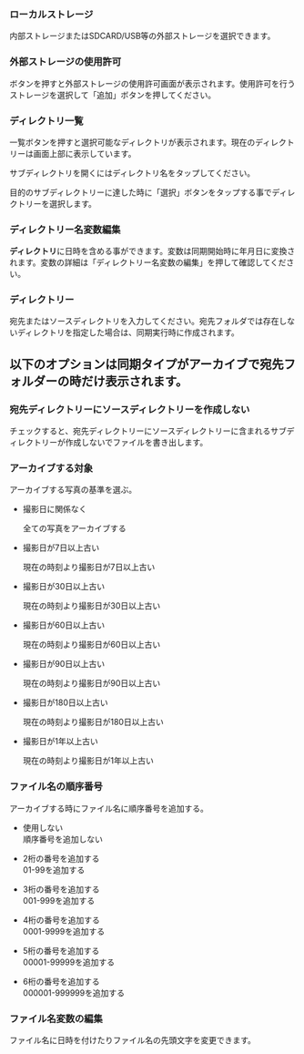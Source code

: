### ローカルストレージ

内部ストレージまたはSDCARD/USB等の外部ストレージを選択できます。 

### 外部ストレージの使用許可

ボタンを押すと外部ストレージの使用許可画面が表示されます。使用許可を行うストレージを選択して「追加」ボタンを押してください。 

### ディレクトリ一覧

一覧ボタンを押すと選択可能なディレクトリが表示されます。現在のディレクトリーは画面上部に表示しています。

サブディレクトリを開くにはディレクトリ名をタップしてください。

目的のサブディレクトリーに達した時に「選択」ボタンをタップする事でディレクトリーを選択します。 

### ディレクトリー名変数編集

**ディレクトリ**に日時を含める事ができます。変数は同期開始時に年月日に変換されます。変数の詳細は「ディレクトリー名変数の編集」を押して確認してください。 

### ディレクトリー

宛先またはソースディレクトリを入力してください。宛先フォルダでは存在しないディレクトリを指定した場合は、同期実行時に作成されます。 

## 以下のオプションは同期タイプがアーカイブで宛先フォルダーの時だけ表示されます。

### 宛先ディレクトリーにソースディレクトリーを作成しない

チェックすると、宛先ディレクトリーにソースディレクトリーに含まれるサブディレクトリーが作成しないでファイルを書き出します。 

### アーカイブする対象

アーカイブする写真の基準を選ぶ。

- 撮影日に関係なく

  全ての写真をアーカイブする

- 撮影日が7日以上古い

  現在の時刻より撮影日が7日以上古い

- 撮影日が30日以上古い

  現在の時刻より撮影日が30日以上古い

- 撮影日が60日以上古い

  現在の時刻より撮影日が60日以上古い

- 撮影日が90日以上古い

  現在の時刻より撮影日が90日以上古い

- 撮影日が180日以上古い

  現在の時刻より撮影日が180日以上古い

- 撮影日が1年以上古い

  現在の時刻より撮影日が1年以上古い  

### ファイル名の順序番号

アーカイブする時にファイル名に順序番号を追加する。

- 使用しない  
  順序番号を追加しない  

- 2桁の番号を追加する  
  01-99を追加する

- 3桁の番号を追加する  
  001-999を追加する

- 4桁の番号を追加する  
  0001-9999を追加する  

- 5桁の番号を追加する  
  00001-99999を追加する  

- 6桁の番号を追加する  
  000001-999999を追加する  

### ファイル名変数の編集

ファイル名に日時を付けたりファイル名の先頭文字を変更できます。
